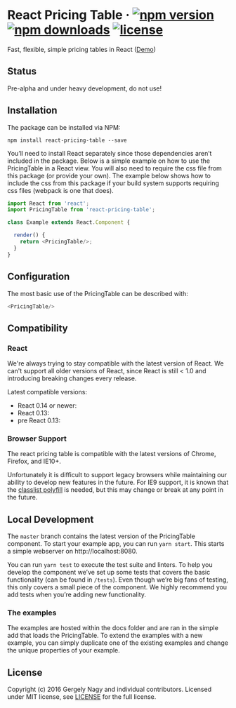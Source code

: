 # React Pricing Table  &middot; [![npm version](https://badge.fury.io/js/react-pricing-table.svg)](https://badge.fury.io/js/react-pricing-table) [![npm downloads](https://img.shields.io/npm/dm/react-pricing-table.svg?style=flat)](http://badge.fury.io/js/react-pricing-table) [![license](https://img.shields.io/badge/license-MIT-blue.svg?style=flat)](https://github.com/gergely-nagy/react-pricing-table)

Fast, flexible, simple pricing tables in React ([Demo](https://))

## Status

Pre-alpha and under heavy development, do not use!

## Installation

The package can be installed via NPM:

```
npm install react-pricing-table --save
```

You’ll need to install React separately since those dependencies aren’t included in the package. Below is a simple example on how to use the PricingTable in a React view. You will also need to require the css file from this package (or provide your own). The example below shows how to include the css from this package if your build system supports requiring css files (webpack is one that does).

```js
import React from 'react';
import PricingTable from 'react-pricing-table';

class Example extends React.Component {

  render() {
    return <PricingTable/>;
  }
}
```

## Configuration

The most basic use of the PricingTable can be described with:

```js
<PricingTable/>
```

## Compatibility

### React

We're always trying to stay compatible with the latest version of React. We can't support all older versions of React, since React is still < 1.0 and introducing breaking changes every release.

Latest compatible versions:
- React 0.14 or newer:
- React 0.13:
- pre React 0.13:

### Browser Support

The react pricing table is compatible with the latest versions of Chrome, Firefox, and IE10+.

Unfortunately it is difficult to support legacy browsers while maintaining our ability to develop new features in the future.  For IE9 support, it is known that the [classlist polyfill](https://www.npmjs.com/package/classlist-polyfill) is needed, but this may change or break at any point in the future.

## Local Development

The `master` branch contains the latest version of the PricingTable component. To start your example app, you can run `yarn start`. This starts a simple webserver on http://localhost:8080.

You can run `yarn test` to execute the test suite and linters. To help you develop the component we’ve set up some tests that covers the basic functionality (can be found in  `/tests`). Even though we’re big fans of testing, this only covers a small piece of the component. We highly recommend you add tests when you’re adding new functionality.

### The examples
The examples are hosted within the docs folder and are ran in the simple add that loads the PricingTable. To extend the examples with a new example, you can simply duplicate one of the existing examples and change the unique properties of your example.


## License

Copyright (c) 2016 Gergely Nagy and individual contributors. Licensed under MIT license, see [LICENSE](LICENSE) for the full license.
